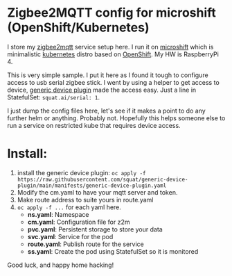 # Zigbee2MQTT config for microshift (OpenShift/Kubernetes)

I store my [zigbee2mqtt](https://www.zigbee2mqtt.io)
service setup here. I run it on
[microshift](https://github.com/openshift/microshift) which is minimalistic
[kubernetes](https://kubernetes.io/) distro based on
[OpenShift](https://openshift.com). My HW is RaspberryPi 4.

This is very simple sample. I put it here as I found it tough to configure
access to usb serial zigbee stick. I went by using a helper to get access
to device,
[generic device plugin](https://github.com/squat/generic-device-plugin)
made the access easy. Just a line in StatefulSet: `squat.ai/serial: 1`.

I just dump the config files here, let's see if it makes a point to
do any further helm or anything. Probably not. Hopefully this helps
someone else to run a service on restricted kube that requires device access.

# Install:

1. install the generic device plugin:
   `oc apply -f https://raw.githubusercontent.com/squat/generic-device-plugin/main/manifests/generic-device-plugin.yaml`
2. Modify the cm.yaml to have your mqtt server and token.
3. Make route address to suite yours in route.yaml
1. `oc apply -f ...` for each yaml here.
   * **ns.yaml**: Namespace
   * **cm.yaml**: Configuration file for z2m 
   * **pvc.yaml**: Persistent storage to store your data
   * **svc.yaml**: Service for the pod
   * **route.yaml**: Publish route for the service
   * **ss.yaml**: Create the pod using StatefulSet so it is monitored

Good luck, and happy home hacking!
